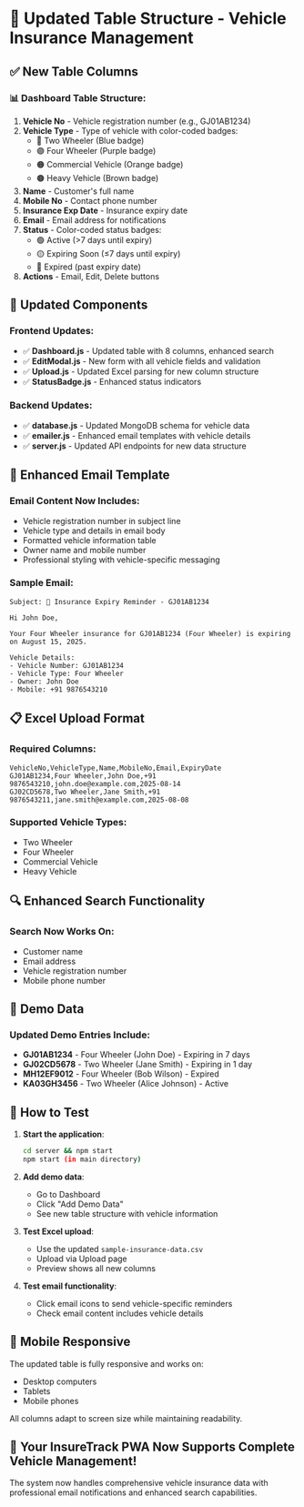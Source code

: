 # 🚗 Updated Table Structure - Vehicle Insurance Management

## ✅ New Table Columns

### 📊 Dashboard Table Structure:
1. **Vehicle No** - Vehicle registration number (e.g., GJ01AB1234)
2. **Vehicle Type** - Type of vehicle with color-coded badges:
   - 🔵 Two Wheeler (Blue badge)
   - 🟣 Four Wheeler (Purple badge)
   - 🟠 Commercial Vehicle (Orange badge)
   - 🟤 Heavy Vehicle (Brown badge)
3. **Name** - Customer's full name
4. **Mobile No** - Contact phone number
5. **Insurance Exp Date** - Insurance expiry date
6. **Email** - Email address for notifications
7. **Status** - Color-coded status badges:
   - 🟢 Active (>7 days until expiry)
   - 🟡 Expiring Soon (≤7 days until expiry)
   - 🔴 Expired (past expiry date)
8. **Actions** - Email, Edit, Delete buttons

## 🔧 Updated Components

### Frontend Updates:
- ✅ **Dashboard.js** - Updated table with 8 columns, enhanced search
- ✅ **EditModal.js** - New form with all vehicle fields and validation
- ✅ **Upload.js** - Updated Excel parsing for new column structure
- ✅ **StatusBadge.js** - Enhanced status indicators

### Backend Updates:
- ✅ **database.js** - Updated MongoDB schema for vehicle data
- ✅ **emailer.js** - Enhanced email templates with vehicle details
- ✅ **server.js** - Updated API endpoints for new data structure

## 📧 Enhanced Email Template

### Email Content Now Includes:
- Vehicle registration number in subject line
- Vehicle type and details in email body
- Formatted vehicle information table
- Owner name and mobile number
- Professional styling with vehicle-specific messaging

### Sample Email:
```
Subject: 🚗 Insurance Expiry Reminder - GJ01AB1234

Hi John Doe,

Your Four Wheeler insurance for GJ01AB1234 (Four Wheeler) is expiring on August 15, 2025.

Vehicle Details:
- Vehicle Number: GJ01AB1234
- Vehicle Type: Four Wheeler
- Owner: John Doe
- Mobile: +91 9876543210
```

## 📋 Excel Upload Format

### Required Columns:
```csv
VehicleNo,VehicleType,Name,MobileNo,Email,ExpiryDate
GJ01AB1234,Four Wheeler,John Doe,+91 9876543210,john.doe@example.com,2025-08-14
GJ02CD5678,Two Wheeler,Jane Smith,+91 9876543211,jane.smith@example.com,2025-08-08
```

### Supported Vehicle Types:
- Two Wheeler
- Four Wheeler
- Commercial Vehicle
- Heavy Vehicle

## 🔍 Enhanced Search Functionality

### Search Now Works On:
- Customer name
- Email address
- Vehicle registration number
- Mobile phone number

## 🎯 Demo Data

### Updated Demo Entries Include:
- **GJ01AB1234** - Four Wheeler (John Doe) - Expiring in 7 days
- **GJ02CD5678** - Two Wheeler (Jane Smith) - Expiring in 1 day
- **MH12EF9012** - Four Wheeler (Bob Wilson) - Expired
- **KA03GH3456** - Two Wheeler (Alice Johnson) - Active

## 🚀 How to Test

1. **Start the application**:
   ```bash
   cd server && npm start
   npm start (in main directory)
   ```

2. **Add demo data**:
   - Go to Dashboard
   - Click "Add Demo Data"
   - See new table structure with vehicle information

3. **Test Excel upload**:
   - Use the updated `sample-insurance-data.csv`
   - Upload via Upload page
   - Preview shows all new columns

4. **Test email functionality**:
   - Click email icons to send vehicle-specific reminders
   - Check email content includes vehicle details

## 📱 Mobile Responsive

The updated table is fully responsive and works on:
- Desktop computers
- Tablets
- Mobile phones

All columns adapt to screen size while maintaining readability.

## 🎉 Your InsureTrack PWA Now Supports Complete Vehicle Management!

The system now handles comprehensive vehicle insurance data with professional email notifications and enhanced search capabilities.